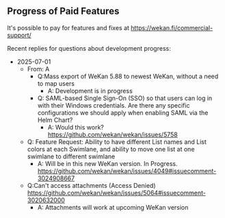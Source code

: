 ## Progress of Paid Features

It's possible to pay for features and fixes at https://wekan.fi/commercial-support/

Recent replies for questions about development progress:

- 2025-07-01
  - From: A
    - Q:Mass export of WeKan 5.88 to newest WeKan, without a need to map users
      - A: Development is in progress
    - Q: SAML-based Single Sign-On (SSO) so that users can log in with their Windows credentials. Are there any specific configurations we should apply when enabling SAML via the Helm Chart?
      - A: Would this work? https://github.com/wekan/wekan/issues/5758
  - Q: Feature Request: Ability to have different List names and List colors at each Swimlane, and ability to move one list at one swimlane to different swimlane
    - A: Will be in this new WeKan version. In Progress. https://github.com/wekan/wekan/issues/4049#issuecomment-3024908667
  - Q:Can't access attachments (Access Denied) https://github.com/wekan/wekan/issues/5064#issuecomment-3020632000
    - A: Attachments will work at upcoming WeKan version

